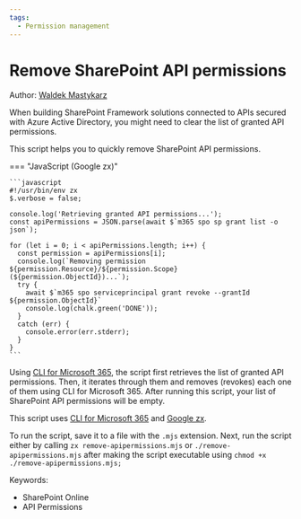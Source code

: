 ```yaml
---
tags:
  - Permission management
---
```


# Remove SharePoint API permissions

Author: [Waldek Mastykarz](https://blog.mastykarz.nl/sample-script-quickly-remove-sharepoint-api-permissions/)

When building SharePoint Framework solutions connected to APIs secured with Azure Active Directory, you might need to clear the list of granted API permissions.

This script helps you to quickly remove SharePoint API permissions.

=== "JavaScript (Google zx)"

    ```javascript
    #!/usr/bin/env zx
    $.verbose = false;

    console.log('Retrieving granted API permissions...');
    const apiPermissions = JSON.parse(await $`m365 spo sp grant list -o json`);

    for (let i = 0; i < apiPermissions.length; i++) {
      const permission = apiPermissions[i];
      console.log(`Removing permission ${permission.Resource}/${permission.Scope} (${permission.ObjectId})...`);
      try {
        await $`m365 spo serviceprincipal grant revoke --grantId ${permission.ObjectId}`
        console.log(chalk.green('DONE'));
      }
      catch (err) {
        console.error(err.stderr);
      }
    }
    ```

Using [CLI for Microsoft 365](https://aka.ms/cli-m365), the script first retrieves the list of granted API permissions. Then, it iterates through them and removes (revokes) each one of them using CLI for Microsoft 365. After running this script, your list of SharePoint API permissions will be empty.

This script uses [CLI for Microsoft 365](https://aka.ms/cli-m365) and [Google zx](https://github.com/google/zx).

To run the script, save it to a file with the `.mjs` extension. Next, run the script either by calling `zx remove-apipermissions.mjs` or `./remove-apipermissions.mjs` after making the script executable using `chmod +x ./remove-apipermissions.mjs;`

Keywords:

- SharePoint Online
- API Permissions

